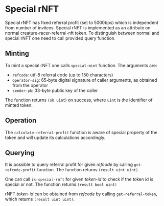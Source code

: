 # Special rNFT

Special rNFT has fixed referral profit (set to 5000bps) which is
independent from number of invitees. Special rNFT is implemented
as an attribute on normal creature-racer-referral-nft token. To
distinguish between normal and special rNFT one need to call
provided query function.

## Minting

To mint a special rNFT one calls `special-mint` function. The
arguments are:

- `refcode`: utf-8 referral code (up to 150 characters)
- `operator-sig`: 65-byte digital signature of caller arguments,
  as obtained from the operator
- `sender-pk`: 33-byte public key of the caller


The function returns `(ok uint`) on success, where `uint` is the
identifier of minted token.


## Operation

The `calculate-referral-profit` function is aware of special
property of the token and will update its calculations
accordingly.

## Querying

It is possible to query referral profit for given _refcode_ by
calling `get-refcode-profit` function. The function returns
`(result uint uint)`.

One can call `is-special-rnft` for given _token-id_ to check if
the token id is special or not. The function returns `(result
bool uint)`

rNFT _token-id_ can be obtained from _refcode_ by calling
`get-referral-token`, which returns `(result uint uint)`.
